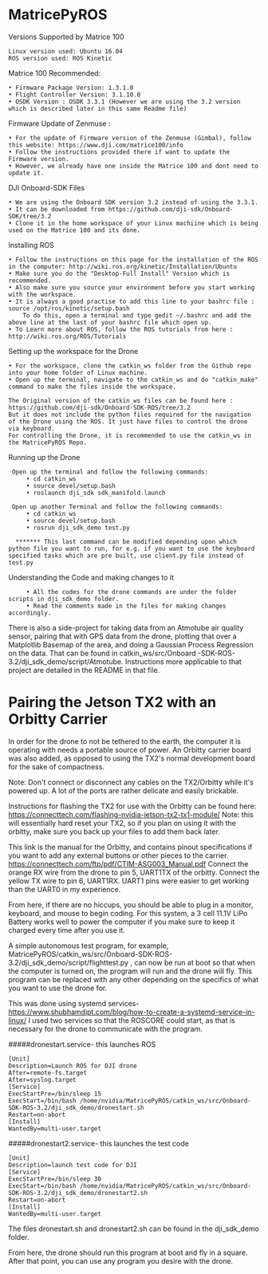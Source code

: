 # MatricePyROS

Versions Supported by Matrice 100

    Linux version used: Ubuntu 16.04
    ROS version used: ROS Kinetic


Matrice 100 Recommended: 

    • Firmware Package Version: 1.3.1.0
    • Flight Controller Version: 3.1.10.0
    • OSDK Version : OSDK 3.3.1 (However we are using the 3.2 version which is described later in this same Readme file) 


Firmware Update of Zenmuse :

    • For the update of Firmware version of the Zenmuse (Gimbal), follow this website: https://www.dji.com/matrice100/info
    • Follow the instructions provided there if want to update the Firmware version.
    • However, we already have one inside the Matrice 100 and dont need to update it.


DJI Onboard-SDK Files

    • We are using the Onboard SDK version 3.2 instead of using the 3.3.1.
    • It can be downloaded from https://github.com/dji-sdk/Onboard-SDK/tree/3.2
    • Clone it in the home workspace of your Linux machiine which is being used on the Matrice 100 and its done. 
    
    
Installing ROS 

    • Follow the instructions on this page for the installation of the ROS in the computer: http://wiki.ros.org/kinetic/Installation/Ubuntu
    • Make sure you do the "Desktop-Full Install" Version which is recommended.
    • Also make sure you source your environment before you start working with the workspace. 
    • It is always a good practise to add this line to your bashrc file : source /opt/ros/kinetic/setup.bash
        To do this, open a terminal and type gedit ~/.bashrc and add the above line at the last of your bashrc file which open up.  
    • To Learn more about ROS, follow the ROS tutorials from here : http://wiki.ros.org/ROS/Tutorials
    
Setting up the workspace for the Drone
    
    • For the workspace, clone the catkin_ws folder from the Github repo into your home folder of Linux machine.
    • Open up the terminal, navigate to the catkin_ws and do "catkin_make" command to make the files inside the workspace.

    The Original version of the catkin_ws files can be found here : https://github.com/dji-sdk/Onboard-SDK-ROS/tree/3.2
    But it does not include the python files required for the navigation of the Drone using the ROS. It just have files to control the drone via keyboard.
    For controlling the Drone, it is recommended to use the catkin_ws in the MatricePyROS Repo.
    
Running up the Drone

     Open up the terminal and follow the following commands:
         • cd catkin_ws
         • source devel/setup.bash
         • roslaunch dji_sdk sdk_manifold.launch
     
     Open up another Terminal and follow the following commands:
         • cd catkin_ws
         • source devel/setup.bash
         • rosrun dji_sdk_demo test.py 
      
      ******* This last command can be modified depending upon which python file you want to run, for e.g. if you want to use the keyboard specified tasks which are pre built, use client.py file instead of test.py 
 
 Understanding the Code and making changes to it

         • All the codes for the drone commands are under the folder scripts in dji_sdk_demo folder. 
         • Read the comments made in the files for making changes accordingly.
    
 
 There is also a side-project for taking data from an Atmotube air quality sensor, pairing that with GPS data from the drone, plotting that over a Matplotlib Basemap of the area, and doing a Gaussian Process Regression on the data. That can be found in catkin_ws/src/Onboard -SDK-ROS-3.2/dji_sdk_demo/script/Atmotube. Instructions more applicable to that project are detailed in the README in that file. 

# Pairing the Jetson TX2 with an Orbitty Carrier
In order for the drone to not be tethered to the earth, the computer it is operating with needs a portable source of power. An Orbitty carrier board was also added, as opposed to using the TX2's normal development board for the sake of compactness. 

Note: Don't connect or disconnect any cables on the TX2/Orbitty while it's powered up. A lot of the ports are rather delicate and easily brickable.

Instructions for flashing the TX2 for use with the Orbitty can be found here:
https://connecttech.com/flashing-nvidia-jetson-tx2-tx1-module/
Note: this will essentially hard reset your TX2, so if you plan on using it with the orbitty, make sure you back up your files to add them back later. 

This link is the manual for the Orbitty, and contains pinout specifications if you want to add any external buttons or other pieces to the carrier.
https://connecttech.com/ftp/pdf/CTIM-ASG003_Manual.pdf
Connect the orange RX wire from the drone to pin 5, UART1TX of the orbitty. Connect the yellow TX wire to pin 6, UART1RX. UART1 pins were easier to get working than the UART0 in my experience.

From here, if there are no hiccups, you should be able to plug in a monitor, keyboard, and mouse to begin coding. For this system, a 3 cell 11.1V LiPo Battery works well to power the computer if you make sure to keep it charged every time after you use it. 

A simple autonomous test program, for example, MatricePyROS/catkin_ws/src/Onboard-SDK-ROS-3.2/dji_sdk_demo/script/flighttest.py , can now be run at boot so that when the computer is turned on, the program will run and the drone will fly. This program can be replaced with any other depending on the specifics of what you want to use the drone for.

This was done using systemd services- https://www.shubhamdipt.com/blog/how-to-create-a-systemd-service-in-linux/
I used two services so that the ROSCORE could start, as that is necessary for the drone to communicate with the program. 

#####dronestart.service- this launches ROS
```
[Unit]
Description=Launch ROS for DJI drone
After=remote-fs.target
After=syslog.target
[Service]
ExecStartPre=/bin/sleep 15
ExecStart=/bin/bash /home/nvidia/MatricePyROS/catkin_ws/src/Onboard-SDK-ROS-3.2/dji_sdk_demo/dronestart.sh
Restart=on-abort
[Install]
WantedBy=multi-user.target                               
```
#####dronestart2.service- this launches the test code
```
[Unit]
Description=launch test code for DJI
[Service]
ExecStartPre=/bin/sleep 30
ExecStart=/bin/bash /home/nvidia/MatricePyROS/catkin_ws/src/Onboard-SDK-ROS-3.2/dji_sdk_demo/dronestart2.sh
Restart=on-abort
[Install]
WantedBy=multi-user.target
```
The files dronestart.sh and dronestart2.sh can be found in the dji_sdk_demo folder. 

From here, the drone should run this program at boot and fly in a square. After that point, you can use any program you desire with the drone. 

